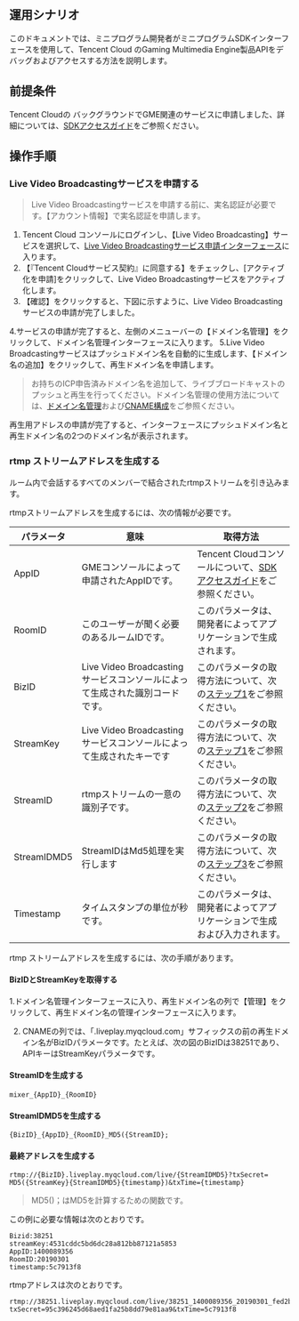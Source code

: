 ## 運用シナリオ
このドキュメントでは、ミニプログラム開発者がミニプログラムSDKインターフェースを使用して、Tencent Cloud のGaming Multimedia Engine製品APIをデバッグおよびアクセスする方法を説明します。


## 前提条件
Tencent Cloudの バックグラウンドでGME関連のサービスに申請しました、詳細については、[SDKアクセスガイド](https://intl.intl.cloud.tencent.com/document/product/607/10782)をご参照ください。


## 操作手順
### Live Video Broadcastingサービスを申請する
>Live Video Broadcastingサービスを申請する前に、実名認証が必要です。【アカウント情報】で実名認証を申請します。

1. Tencent Cloud コンソールにログインし、【Live Video Broadcasting】サービスを選択して、[Live Video Broadcastingサービス申請インターフェース](https://console.cloud.tencent.com/live)に入ります。
2. 【『Tencent Cloudサービス契約』に同意する】をチェックし、[アクティブ化を申請]をクリックして、Live Video Broadcastingサービスをアクティブ化します。
3. 【確認】をクリックすると、下図に示すように、Live Video Broadcastingサービスの申請が完了しました。

4.サービスの申請が完了すると、左側のメニューバーの【ドメイン名管理】をクリックして、ドメイン名管理インターフェースに入ります。
5.Live Video Broadcastingサービスはプッシュドメイン名を自動的に生成します、【ドメイン名の追加】をクリックして、再生ドメイン名を申請します。
 >お持ちのICP申告済みドメイン名を追加して、ライブブロードキャストのプッシュと再生を行ってください。ドメイン名管理の使用方法については、[ドメイン名管理](https://intl.cloud.tencent.com/document/product/267/31056)および[CNAME構成](https://cloud.tencent.com/document/product/)をご参照ください。 



再生用アドレスの申請が完了すると、インターフェースにプッシュドメイン名と再生ドメイン名の2つのドメイン名が表示されます。



### rtmp ストリームアドレスを生成する
ルーム内で会話するすべてのメンバーで結合されたrtmpストリームを引き込みます。

rtmpストリームアドレスを生成するには、次の情報が必要です。

|パラメータ|意味|取得方法|
|-----|-----|-----|
| AppID | GMEコンソールによって申請されたAppIDです。 | Tencent Cloudコンソールについて、[SDKアクセスガイド](https://intl.intl.cloud.tencent.com/document/product/607/10782)をご参照ください。|
|RoomID |このユーザーが聞く必要のあるルームIDです。 |このパラメータは、開発者によってアプリケーションで生成されます。|
| BizID |Live Video Broadcastingサービスコンソールによって生成された識別コードです。|このパラメータの取得方法について、次の[ステップ1](＃step1)をご参照ください。|
| StreamKey |Live Video Broadcastingサービスコンソールによって生成されたキーです|このパラメータの取得方法について、次の[ステップ1](＃step1)をご参照ください。|
| StreamID | rtmpストリームの一意の識別子です。|このパラメータの取得方法について、次の[ステップ2](＃step2)をご参照ください。|
| StreamIDMD5 |StreamIDはMd5処理を実行します|このパラメータの取得方法について、次の[ステップ3](＃step3)をご参照ください。|
|Timestamp|タイムスタンプの単位が秒です。|このパラメータは、開発者によってアプリケーションで生成および入力されます。|


rtmp ストリームアドレスを生成するには、次の手順があります。
<span id="step1"></span>
#### BizIDとStreamKeyを取得する
1.ドメイン名管理インターフェースに入り、再生ドメイン名の列で【管理】をクリックして、再生ドメイン名の管理インターフェースに入ります。

2. CNAMEの列では、「.liveplay.myqcloud.com」サフィックスの前の再生ドメイン名がBizIDパラメータです。たとえば、次の図のBizIDは38251であり、APIキーはStreamKeyパラメータです。
 

<span id="step2"></span>
#### StreamIDを生成する

```
mixer_{AppID}_{RoomID}
```

<span id="step3"></span>
####  StreamIDMD5を生成する 
```
{BizID}_{AppID}_{RoomID}_MD5({StreamID};
```

#### 最終アドレスを生成する
```
rtmp://{BizID}.liveplay.myqcloud.com/live/{StreamIDMD5}?txSecret= MD5({StreamKey}{StreamIDMD5}{timestamp})&txTime={timestamp}
```

>MD5()；はMD5を計算するための関数です。



この例に必要な情報は次のとおりです。

```
Bizid:38251
streamKey:4531cddc5bd6dc28a812bb87121a5853
AppID:1400089356
RoomID:20190301
timestamp:5c7913f8
```

rtmpアドレスは次のとおりです。

```
rtmp://38251.liveplay.myqcloud.com/live/38251_1400089356_20190301_fed2b77fb622dcbf978ed6041d9f52d9?txSecret=95c396245d68aed1fa25b8dd79e81aa9&txTime=5c7913f8
```











